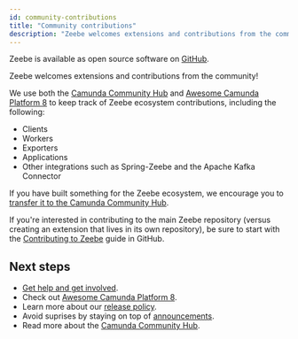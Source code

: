 ```yaml
---
id: community-contributions
title: "Community contributions"
description: "Zeebe welcomes extensions and contributions from the community!"
---
```


Zeebe is available as open source software on [GitHub](https://github.com/camunda-cloud/zeebe).

Zeebe welcomes extensions and contributions from the community!

We use both the [Camunda Community Hub](https://github.com/Camunda-Community-Hub/community/) and [Awesome Camunda Platform 8](https://github.com/camunda-community-hub/awesome-camunda-platform-8) to keep track of Zeebe ecosystem contributions, including the following:

- Clients
- Workers
- Exporters
- Applications
- Other integrations such as Spring-Zeebe and the Apache Kafka Connector

If you have built something for the Zeebe ecosystem, we encourage you to [transfer it to the Camunda Community Hub](https://github.com/camunda-community-hub/community/blob/main/transferring-extensions.md).

If you're interested in contributing to the main Zeebe repository (versus creating an extension that lives in its own repository), be sure to start with the [Contributing to Zeebe](https://github.com/camunda-cloud/zeebe/blob/master/CONTRIBUTING.md) guide in GitHub.

## Next steps

- [Get help and get involved](get-help-get-involved.md).
- Check out [Awesome Camunda Platform 8](https://github.com/camunda-community-hub/awesome-camunda-cloud).
- Learn more about our [release policy](reference/release-policy.md).
- Avoid suprises by staying on top of [announcements](reference/announcements.md).
- Read more about the [Camunda Community Hub](https://github.com/camunda-community-hub/community).
